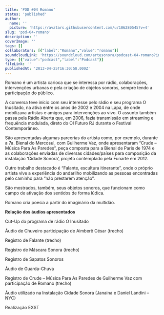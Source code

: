 ```yaml
---
title: 'POD #04 Romano'
status: 'published'
author:
  name: ''
  picture: 'https://avatars.githubusercontent.com/u/106280545?v=4'
slug: 'pod-04-romano'
description: ''
coverImage: ''
tags: []
collaborators: [{"label":"Romano","value":"romano"}]
soundcloudLink: 'https://soundcloud.com/artesonora/podcast-04-romano?in=artesonora/sets/podcast&si=cc535380c6ae4d43866dbc24365d3fd8&utm_source=clipboard&utm_medium=text&utm_campaign=social_sharing'
type: [{"value":"podcast","label":"Podcast"}]
fileLink: ''
publishedAt: '2013-04-25T16:30:58.000Z'
---
```


Romano é um artista carioca que se interessa por rádio, colaborações, intervenções urbanas e pela criação de objetos sonoros, sempre tendo a participação do público.

A conversa teve início com seu interesse pelo rádio e seu programa O Inusitado, na ativa entre os anos de 2002 e 2004 na Lapa, de onde mobilizava artistas e amigos para intervenções ao vivo. O assunto também passa pela Rádio Aberta que, em 2006, fazia transmissão em streaming e frequência modulada, direto do OI Futuro RJ durante o Festival Contemporâneo.

São apresentadas algumas parcerias do artista como, por exemplo, durante a 7a. Bienal do Mercosul, com Guilherme Vaz, onde apresentaram “Crude – Música Para As Paredes”, peça composta para a Bienal de Paris de 1974 e as colaborações enviadas de diversas cidades/países para composição da instalação ‘Cidade Sonora’, projeto contemplado pela Funarte em 2012.

Outro trabalho destacado é “Falante, escultura itinerante”, onde o próprio artista vive a experiência do andarilho mobilizando as pessoas encontradas pelo caminho para “não prestarem atenção”.

São mostrados, também, seus objetos sonoros, que funcionam como campo de ativação dos sentidos de forma lúdica.

Romano cria poesia a partir do imaginário da multidão.

**Relação dos áudios apresentados**

Cut-Up do programa de rádio O Inusitado

Áudio de Chuveiro participação de Aimberê César (trecho)

Registro de Falante (trecho)

Registro de Máscara Sonora (trecho)

Registro de Sapatos Sonoros

Áudio de Guarda-Chuva

Registro de Crude – Música Para As Paredes de Guilherme Vaz com participação de Romano (trecho)

Áudio utilizado na Instalação Cidade Sonora (Janaina e Daniel Landini – NYC)

Realização EXST